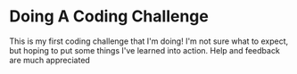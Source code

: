 # Doing A Coding Challenge
This is my first coding challenge that I'm doing! I'm not sure what to expect, but hoping to put some things I've learned into action.
Help and feedback are much appreciated
